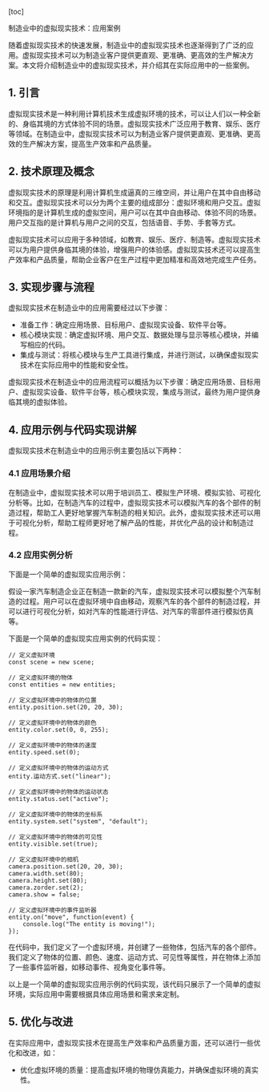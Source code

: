 
[toc]                    
                
                
制造业中的虚拟现实技术：应用案例

随着虚拟现实技术的快速发展，制造业中的虚拟现实技术也逐渐得到了广泛的应用。虚拟现实技术可以为制造业客户提供更直观、更准确、更高效的生产解决方案。本文将介绍制造业中的虚拟现实技术，并介绍其在实际应用中的一些案例。

## 1. 引言

虚拟现实技术是一种利用计算机技术生成虚拟环境的技术，可以让人们以一种全新的、身临其境的方式体验不同的场景。虚拟现实技术广泛应用于教育、娱乐、医疗等领域。在制造业中，虚拟现实技术可以为制造业客户提供更直观、更准确、更高效的生产解决方案，提高生产效率和产品质量。

## 2. 技术原理及概念

虚拟现实技术的原理是利用计算机生成逼真的三维空间，并让用户在其中自由移动和交互。虚拟现实技术可以分为两个主要的组成部分：虚拟环境和用户交互。虚拟环境指的是计算机生成的虚拟空间，用户可以在其中自由移动、体验不同的场景。用户交互指的是计算机与用户之间的交互，包括语音、手势、手套等方式。

虚拟现实技术可以应用于多种领域，如教育、娱乐、医疗、制造等。虚拟现实技术可以为用户提供身临其境的体验，增强用户的体验感。虚拟现实技术还可以提高生产效率和产品质量，帮助企业客户在生产过程中更加精准和高效地完成生产任务。

## 3. 实现步骤与流程

虚拟现实技术在制造业中的应用需要经过以下步骤：

- 准备工作：确定应用场景、目标用户、虚拟现实设备、软件平台等。
- 核心模块实现：确定虚拟环境、用户交互、数据处理与显示等核心模块，并编写相应的代码。
- 集成与测试：将核心模块与生产工具进行集成，并进行测试，以确保虚拟现实技术在实际应用中的性能和安全性。

虚拟现实技术在制造业中的应用流程可以概括为以下步骤：确定应用场景、目标用户、虚拟现实设备、软件平台等，核心模块实现，集成与测试，最终为用户提供身临其境的虚拟体验。

## 4. 应用示例与代码实现讲解

虚拟现实技术在制造业中的应用示例主要包括以下两种：

### 4.1 应用场景介绍

在制造业中，虚拟现实技术可以用于培训员工、模拟生产环境、模拟实验、可视化分析等。比如，在制造汽车的过程中，虚拟现实技术可以模拟汽车的各个部件的制造过程，帮助工人更好地掌握汽车制造的相关知识。此外，虚拟现实技术还可以用于可视化分析，帮助工程师更好地了解产品的性能，并优化产品的设计和制造过程。

### 4.2 应用实例分析

下面是一个简单的虚拟现实应用示例：

假设一家汽车制造企业正在制造一款新的汽车，虚拟现实技术可以模拟整个汽车制造的过程。用户可以在虚拟环境中自由移动，观察汽车的各个部件的制造过程，并可以进行可视化分析，如对汽车的性能进行评估、对汽车的零部件进行模拟仿真等。

下面是一个简单的虚拟现实应用实例的代码实现：

```
// 定义虚拟环境
const scene = new scene;

// 定义虚拟环境的物体
const entities = new entities;

// 定义虚拟环境中的物体的位置
entity.position.set(20, 20, 30);

// 定义虚拟环境中的物体的颜色
entity.color.set(0, 0, 255);

// 定义虚拟环境中的物体的速度
entity.speed.set(0);

// 定义虚拟环境中的物体的运动方式
entity.运动方式.set("linear");

// 定义虚拟环境中的物体的运动状态
entity.status.set("active");

// 定义虚拟环境中的物体的坐标系
entity.system.set("system", "default");

// 定义虚拟环境中的物体的可见性
entity.visible.set(true);

// 定义虚拟环境中的相机
camera.position.set(20, 20, 30);
camera.width.set(80);
camera.height.set(80);
camera.zorder.set(2);
camera.show = false;

// 定义虚拟环境中的事件监听器
entity.on("move", function(event) {
    console.log("The entity is moving!");
});
```

在代码中，我们定义了一个虚拟环境，并创建了一些物体，包括汽车的各个部件。我们定义了物体的位置、颜色、速度、运动方式、可见性等属性，并在物体上添加了一些事件监听器，如移动事件、视角变化事件等。

以上是一个简单的虚拟现实应用示例的代码实现，该代码只展示了一个简单的虚拟环境，实际应用中需要根据具体应用场景和需求来定制。

## 5. 优化与改进

在实际应用中，虚拟现实技术在提高生产效率和产品质量方面，还可以进行一些优化和改进，如：

- 优化虚拟环境的质量：提高虚拟环境的物理仿真能力，并确保虚拟环境的真实性。

